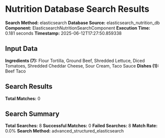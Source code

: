 # Nutrition Database Search Results

**Search Method:** elasticsearch
**Database Source:** elasticsearch_nutrition_db
**Component:** ElasticsearchNutritionSearchComponent
**Execution Time:** 0.181 seconds
**Timestamp:** 2025-06-12T17:27:50.859338

## Input Data
**Ingredients (7):** Flour Tortilla, Ground Beef, Shredded Lettuce, Diced Tomatoes, Shredded Cheddar Cheese, Sour Cream, Taco Sauce
**Dishes (1):** Beef Taco

## Search Results
**Total Matches:** 0

## Search Summary
**Total Searches:** 8
**Successful Matches:** 0
**Failed Searches:** 8
**Match Rate:** 0.0%
**Search Method:** advanced_structured_elasticsearch

